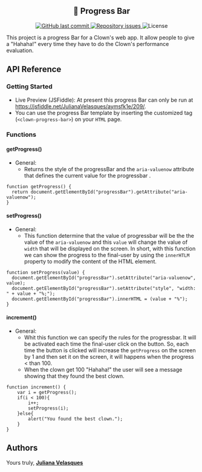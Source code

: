 <h2 align="center">
  🚀 Progress Bar
</h2>

<p align="center">
  
  <a href="https://github.com/Silve1ra/coffee-shop/commits/main">
    <img alt="GitHub last commit" src="https://img.shields.io/github/last-commit/JulianaVelasques/progressBarAPI">
  </a>

  <a href="https://github.com/Silve1ra/coffee-shop/issues">
    <img alt="Repository issues" src="https://img.shields.io/github/issues/JulianaVelasques/progressBarAPI">
  </a>

  <img alt="License" src="https://img.shields.io/badge/license-MIT-brightgreen">
</p>

This project is a progress Bar for a Clown's web app. It allow people to give a "Hahaha!" every time they have to do the Clown's performance evaluation.


## API Reference

### Getting Started
- Live Preview (JSFiddle): At present this progress Bar can only be run at https://jsfiddle.net/JulianaVelasques/aymsfk1e/209/. 
- You can use the progress Bar template by inserting the customized tag (`<clown-progress-bar>`) on your `HTML` page.

### Functions
#### getProgress()
- General:
    - Returns the style of the progressBar and the ```aria-valuenow``` attribute that defines the current value for the progressbar .
    
```
function getProgress() {
  return document.getElementById("progressBar").getAttribute("aria-valuenow");
}
```

#### setProgress()
- General:
    - This function determine that the value of progressbar will be the the value of the ```aria-valuenow``` and this ``value`` will change the value of ``width`` that will be displayed on the screen. In short, with this function we can show the progress to the final-user by using the ``innerHTLM`` property to modify the content of the HTML element.
    

```
function setProgress(value) {
  document.getElementById("progressBar").setAttribute("aria-valuenow", value);  
  document.getElementById("progressBar").setAttribute("style", "width: " + value + "%;");
  document.getElementById("progressBar").innerHTML = (value + "%");
}
```

#### increment()
- General:
    - Whit this function we can specify the rules for the progressbar. It will be activated each time the final-user click on the button. So, each time the button is clicked will increase the ``getProgress`` on the screen by 1 and then set it on the screen, it will happens when the progress < than 100.
    - When the clown get 100 "Hahaha!" the user will see a message showing that they found the best clown.

```
function increment() {
	var i = getProgress();
	if(i < 100){
		i++;
		setProgress(i);	
	}else{
		alert("You found the best clown.");
	}
}
```


## Authors
Yours truly, <a href="https://github.com/JulianaVelasques"><b>Juliana Velasques</b> 
